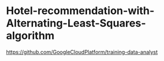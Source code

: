 # Hotel-recommendation-with-Alternating-Least-Squares-algorithm
https://github.com/GoogleCloudPlatform/training-data-analyst
